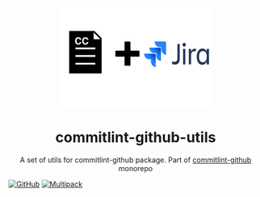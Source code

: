 <div align="center">
  <img width="300" height="200"
    src="https://raw.githubusercontent.com/elevai-consulting/commitlint-github/master/logo.png">
  <h1>commitlint-github-utils</h1>
  <p>A set of utils for commitlint-github package. Part of <a href="https://github.com/elevai-consulting/commitlint-github">commitlint-github</a> monorepo</p>
</div>

[![GitHub](https://img.shields.io/github/license/elevai-consulting/commitlint-github)](https://github.com/elevai-consulting/commitlint-github/blob/master/LICENSE)
[![Multipack](https://img.shields.io/badge/Generated%20from-Gherciu%2Fmultipack-green)](https://github.com/Gherciu/multipack)